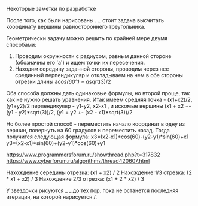 Некоторые заметки по разработке

После того, как были нарисованы _. ._, стоит задача высчитать координату вершины равностороннего треугольника.

Геометрически задачу можно решить по крайней мере двумя способами:
1. Проводим окружности с радиусом, равным данной стороне (обозначим его 'a') и ищем точки их пересечения.
2. Находим середину заданной стороны, проводим через нее срединный перпендикуляр и откладываем на нем в обе стороны отрезки длины a*cos(60°) = a*sqrt(3)/2

Оба способа должны дать одинаковые формулы, но второй проще, так как не нужно решать уравнения. Итак имеем
cредняя точка -  (x1+x2)/2, (y1+y2)/2 
перпендикуляр -  y1-y2, x2-x1 ,
и искомые вершины 
(x1 + x2 +- (y1 - y2)*sqrt(3))/2, 
(y1 + y2 +- (x2 - x1)*sqrt(3))/2

Но более простой способ - переместить начало координат в одну из вершин, повернуть на 60 градусов и переместить назад. Тогда получится следующая формула:
x3=(x2-x1)*cos(60)-(y2-y1)*sin(60)+x1
y3=(x2-x1)*sin(60)+(y2-y1)*cos(60)+y1

https://www.programmersforum.ru/showthread.php?t=317832
https://www.cyberforum.ru/algorithms/thread420607.html

Нахождение середины отрезка: (x1 + x2) / 2
Нахождение 1/3 отрезка: (2 * x1 + x2) / 3
Нахождение 2/3 отрезка: (x1 + 2 * x2) / 3

У звездочки рисуются _ _ до тех пор, пока не останется последняя итерация, на которой нарисуется /\.